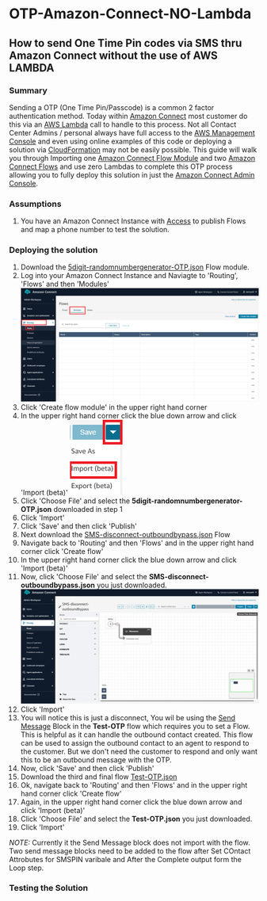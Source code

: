 # OTP-Amazon-Connect-NO-Lambda
## How to send One Time Pin codes via SMS thru Amazon Connect without the use of AWS LAMBDA

### Summary
Sending a OTP (One Time Pin/Passcode) is a common 2 factor authentication method. Today within [Amazon Connect](https://aws.amazon.com/pm/connect/?gclid=CjwKCAjw-JG5BhBZEiwAt7JR61kHe_2bfC6TdZEZzdCgeykPLpGS8Pp4LshR5-8suR99TbcUUkYN0BoCZFwQAvD_BwE&trk=b2cc5159-9de2-4d31-97d8-b307ff66e724&sc_channel=ps&ef_id=CjwKCAjw-JG5BhBZEiwAt7JR61kHe_2bfC6TdZEZzdCgeykPLpGS8Pp4LshR5-8suR99TbcUUkYN0BoCZFwQAvD_BwE:G:s&s_kwcid=AL!4422!3!526836209702!e!!g!!amazon%20connect!13456873363!122860487989) most customer do this via an [AWS Lambda](https://aws.amazon.com/pm/lambda/?gclid=CjwKCAjw-JG5BhBZEiwAt7JR66KnCeUZlrSF6Ca_xBqgv1-w-IRWCYcTEn_v5j1zNTwcL81SQJV1nhoCcEkQAvD_BwE&trk=73f686c8-9606-40ad-852f-7b2bcafa68fe&sc_channel=ps&ef_id=CjwKCAjw-JG5BhBZEiwAt7JR66KnCeUZlrSF6Ca_xBqgv1-w-IRWCYcTEn_v5j1zNTwcL81SQJV1nhoCcEkQAvD_BwE:G:s&s_kwcid=AL!4422!3!651212652666!e!!g!!lambda!909122559!45462427876) call to handle to this process.
Not all Contact Center Admins / personal always have full access to the [AWS Management Console](https://aws.amazon.com/free/?gclid=CjwKCAjw-JG5BhBZEiwAt7JR659so8ZAPSlZZSmI2YgZQYL8gGbXYxqPKLMzM9xbe3d2Eu5tU2NZXxoCCmEQAvD_BwE&trk=78b916d7-7c94-4cab-98d9-0ce5e648dd5f&sc_channel=ps&ef_id=CjwKCAjw-JG5BhBZEiwAt7JR659so8ZAPSlZZSmI2YgZQYL8gGbXYxqPKLMzM9xbe3d2Eu5tU2NZXxoCCmEQAvD_BwE:G:s&s_kwcid=AL!4422!3!432339156168!e!!g!!aws%20console!9572385111!102212379247) and even using online examples of this code or deploying a solution via [CloudFormation](https://docs.aws.amazon.com/AWSCloudFormation/latest/UserGuide/Welcome.html) may not be easily possible.
This guide will walk you through Importing one [Amazon Connect Flow Module](https://docs.aws.amazon.com/connect/latest/adminguide/contact-flow-modules.html) and two [Amazon Connect Flows](https://docs.aws.amazon.com/connect/latest/adminguide/connect-contact-flows.html) and use zero Lambdas to complete this OTP process allowing you to fully deploy this solution in just the [Amazon Connect Admin Console](https://docs.aws.amazon.com/connect/latest/adminguide/what-is-amazon-connect.html).

### Assumptions
1. You have an Amazon Connect Instance with [Access](https://docs.aws.amazon.com/connect/latest/adminguide/connect-security-profiles.html) to publish Flows and map a phone number to test the solution.

### Deploying the solution
1. Download the [5digit-randomnumbergenerator-OTP.json](https://github.com/rhedlund87/OTP-Amazon-Connect-NO-Lambda/blob/main/5digit-randomnumbergenerator-OTP.json) Flow module.
2. Log into your Amazon Connect Instance and Naviagte to 'Routing', 'Flows' and then 'Modules' ![Flow-Module](img/flow-modules.png)
3. Click 'Create flow module' in the upper right hand corner
4. In the upper right hand corner click the blue down arrow and click 'Import (beta)' ![Import](img/import.PNG)
5. Click 'Choose File' and select the **5digit-randomnumbergenerator-OTP.json** downloaded in step 1
6. Click 'Import'
7. Click 'Save' and then click 'Publish'
8. Next download the [SMS-disconnect-outboundbypass.json](https://github.com/rhedlund87/OTP-Amazon-Connect-NO-Lambda/blob/main/SMS-disconnect-outboundbypass.json) Flow
9. Navigate back to 'Routing' and then 'Flows' and in the upper right hand corner click 'Create flow'
10. In the upper right hand corner click the blue down arrow and click 'Import (beta)'
11. Now, click 'Choose File' and select the **SMS-disconnect-outboundbypass.json** you just downloaded. ![disconnect](img/disconnect.PNG)
12. Click 'Import'
13. You will notice this is just a disconnect, You wil be using the [Send Message](https://docs.aws.amazon.com/connect/latest/adminguide/send-message.html) Block in the **Test-OTP** flow which requires you to set a Flow. This is helpful as it can handle the outbound contact created. This flow can be used to assign the outbound contact to an agent to respond to the customer. But we don't need the customer to respond and only want this to be an outbound message with the OTP.
14. Now, click 'Save' and then click 'Publish'
15. Download the third and final flow [Test-OTP.json](https://github.com/rhedlund87/OTP-Amazon-Connect-NO-Lambda/blob/main/Test-OTP.json)
16. Ok, navigate back to 'Routing' and then 'Flows' and in the upper right hand corner click 'Create flow'
17. Again, in the upper right hand corner click the blue down arrow and click 'Import (beta)'
18. Click 'Choose File' and select the **Test-OTP.json** you just downloaded.
19. Click 'Import'



*NOTE:* Currently it the Send Message block does not import with the flow. Two send message blocks need to be added to the flow after Set COntact Attrobutes for SMSPIN varibale and After the Complete output form the Loop step.  

### Testing the Solution
